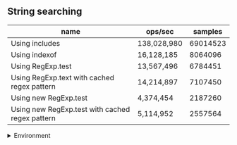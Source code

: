 ## String searching

|name|ops/sec|samples|
|-|-|-|
|Using includes|138,028,980|69014523|
|Using indexof|16,128,185|8064096|
|Using RegExp.test|13,567,496|6784451|
|Using RegExp.text with cached regex pattern|14,214,897|7107450|
|Using new RegExp.test|4,374,454|2187260|
|Using new RegExp.test with cached regex pattern|5,114,952|2557564|


<details>
<summary>Environment</summary>

* __Machine:__ linux x64 | 4 vCPUs | 7.6GB Mem
* __Run:__ Tue Oct 29 2024 19:52:46 GMT+0000 (Coordinated Universal Time)
* __Node:__ `v20.17.0`
</details>

<!--
{"environment":{"platform":"linux","arch":"x64","cpus":4,"totalMemory":7.597877502441406},"benchmarks":[{"name":"Using includes","opsSec":138028980.57426322,"samples":69014523},{"name":"Using indexof","opsSec":16128185.968058446,"samples":8064096},{"name":"Using RegExp.test","opsSec":13567496.814354936,"samples":6784451},{"name":"Using RegExp.text with cached regex pattern","opsSec":14214897.12859078,"samples":7107450},{"name":"Using new RegExp.test","opsSec":4374454.794376834,"samples":2187260},{"name":"Using new RegExp.test with cached regex pattern","opsSec":5114952.587815953,"samples":2557564}]}-->
